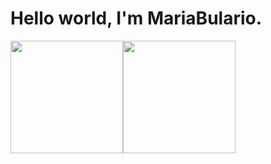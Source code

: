 <h1>
  Hello world, I'm MariaBulario.
</h1>

<table>
  <img height="180em" src="https://github-readme-stats.vercel.app/api/top-langs/?username=Penninck05&layout=compact&theme=merko" />
  <img height="180em" src="https://github-readme-stats.vercel.app/api?username=Penninck05&hide=contribs,prs&theme=merko" />
</table>
